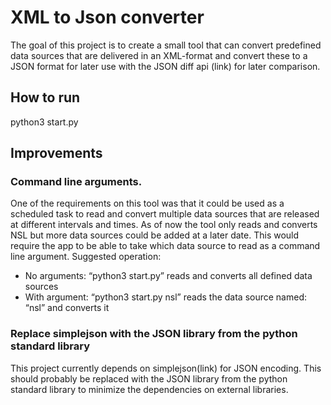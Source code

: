 
# XML to Json converter
The goal of this project is to create a small tool that can convert predefined data sources that are delivered in an XML-format and convert these to a JSON format for later use with the JSON diff api (link) for later comparison. 
## How to run
python3 start.py
## Improvements
### Command line arguments.
One of the requirements on this tool was that it could be used as a scheduled task to read and convert multiple data sources that are released at different intervals and times. As of now the tool only reads and converts NSL but more data sources could be added at a later date. This would require the app to be able to take which data source to read as a command line argument. Suggested operation:
* No arguments: “python3 start.py” reads and converts all defined data sources
* With argument: “python3 start.py nsl” reads the data source named: “nsl” and converts it

### Replace simplejson with the JSON library from the python standard library
This project currently depends on simplejson(link) for JSON encoding. This should probably be replaced with the JSON library from the python standard library to minimize the dependencies on external libraries. 


